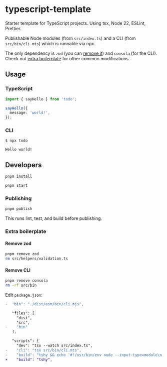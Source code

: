 # typescript-template

Starter template for TypeScript projects. Using tsx, Node 22, ESLint, Prettier.

Publishable Node modules (from `src/index.ts`) and a CLI (from `src/bin/cli.mts`) which is runnable via npx.

The only dependency is `zod` (you can [remove it](#remove-zod)) and `consola` (for the CLI). Check out [extra boilerplate](#extra-boilerplate) for other common modifications.

## Usage

### TypeScript

```ts
import { sayHello } from 'todo';

sayHello({
  message: 'world!',
});
```

### CLI

```console
$ npx todo

Hello world!
```

## Developers

```sh
pnpm install
```

```sh
pnpm start
```

### Publishing

```sh
pnpm publish
```

This runs lint, test, and build before publishing.

### Extra boilerplate

#### Remove zod

```sh
pnpm remove zod
rm src/helpers/validation.ts
```

#### Remove CLI

```sh
pnpm remove consola
rm -rf src/bin
```

Edit `package.json`:

```diff
-  "bin": "./dist/esm/bin/cli.mjs",
```

```diff
   "files": [
     "dist",
     "src",
-    "bin"
   ],
```

```diff
   "scripts": {
     "dev": "tsx --watch src/index.ts",
-    "cli": "tsx src/bin/cli.mts",
-    "build": "tshy && echo '#!/usr/bin/env node --input-type=module\n'\"$(cat ./dist/esm/bin/cli.mjs)\" > ./dist/esm/bin/cli.mjs",
+    "build": "tshy",
```
